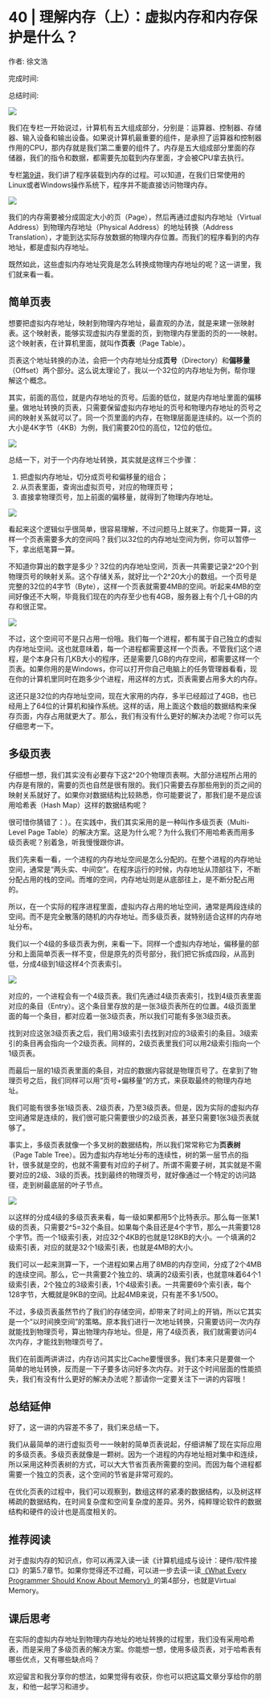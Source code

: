 # 40 \| 理解内存（上）：虚拟内存和内存保护是什么？

作者: 徐文浩

完成时间:

总结时间:

![](<https://static001.geekbang.org/resource/image/bc/88/bc59f2432d911d5570f36b72eed6b188.jpg>)

<audio><source src="https://static001.geekbang.org/resource/audio/ef/c8/ef862f267e7cbcebbd4cbcf2a8a6a2c8.mp3" type="audio/mpeg"></audio>

我们在专栏一开始说过，计算机有五大组成部分，分别是：运算器、控制器、存储器、输入设备和输出设备。如果说计算机最重要的组件，是承担了运算器和控制器作用的CPU，那内存就是我们第二重要的组件了。内存是五大组成部分里面的存储器，我们的指令和数据，都需要先加载到内存里面，才会被CPU拿去执行。

专栏[第9讲](<https://time.geekbang.org/column/article/95223>)，我们讲了程序装载到内存的过程。可以知道，在我们日常使用的Linux或者Windows操作系统下，程序并不能直接访问物理内存。

![](<https://static001.geekbang.org/resource/image/0c/f0/0cf2f08e1ceda473df71189334857cf0.png?wh=1142*832>)

我们的内存需要被分成固定大小的页（Page），然后再通过虚拟内存地址（Virtual Address）到物理内存地址（Physical Address）的地址转换（Address Translation），才能到达实际存放数据的物理内存位置。而我们的程序看到的内存地址，都是虚拟内存地址。

既然如此，这些虚拟内存地址究竟是怎么转换成物理内存地址的呢？这一讲里，我们就来看一看。

## 简单页表

想要把虚拟内存地址，映射到物理内存地址，最直观的办法，就是来建一张映射表。这个映射表，能够实现虚拟内存里面的页，到物理内存里面的页的一一映射。这个映射表，在计算机里面，就叫作**页表**（Page Table）。

<!-- [[[read_end]]] -->

页表这个地址转换的办法，会把一个内存地址分成**页号**（Directory）和**偏移量**（Offset）两个部分。这么说太理论了，我以一个32位的内存地址为例，帮你理解这个概念。

其实，前面的高位，就是内存地址的页号。后面的低位，就是内存地址里面的偏移量。做地址转换的页表，只需要保留虚拟内存地址的页号和物理内存地址的页号之间的映射关系就可以了。同一个页里面的内存，在物理层面是连续的。以一个页的大小是4K字节（4KB）为例，我们需要20位的高位，12位的低位。

![](<https://static001.geekbang.org/resource/image/22/0f/22bb79129f6363ac26be47b35748500f.jpeg?wh=2407*1816>)

总结一下，对于一个内存地址转换，其实就是这样三个步骤：

1. 把虚拟内存地址，切分成页号和偏移量的组合；
2. 从页表里面，查询出虚拟页号，对应的物理页号；
3. 直接拿物理页号，加上前面的偏移量，就得到了物理内存地址。

<!-- -->

![](<https://static001.geekbang.org/resource/image/07/dd/07cd4c3344690055240f215404a286dd.jpeg?wh=2416*2086>)

看起来这个逻辑似乎很简单，很容易理解，不过问题马上就来了。你能算一算，这样一个页表需要多大的空间吗？我们以32位的内存地址空间为例，你可以暂停一下，拿出纸笔算一算。

不知道你算出的数字是多少？32位的内存地址空间，页表一共需要记录2^20个到物理页号的映射关系。这个存储关系，就好比一个2^20大小的数组。一个页号是完整的32位的4字节（Byte），这样一个页表就需要4MB的空间。听起来4MB的空间好像还不大啊，毕竟我们现在的内存至少也有4GB，服务器上有个几十GB的内存和很正常。

![](<https://static001.geekbang.org/resource/image/81/c9/8190dc8a065b06786f26ece596a8e9c9.jpg?wh=1761*770>)

不过，这个空间可不是只占用一份哦。我们每一个进程，都有属于自己独立的虚拟内存地址空间。这也就意味着，每一个进程都需要这样一个页表。不管我们这个进程，是个本身只有几KB大小的程序，还是需要几GB的内存空间，都需要这样一个页表。如果你用的是Windows，你可以打开你自己电脑上的任务管理器看看，现在你的计算机里同时在跑多少个进程，用这样的方式，页表需要占用多大的内存。

这还只是32位的内存地址空间，现在大家用的内存，多半已经超过了4GB，也已经用上了64位的计算机和操作系统。这样的话，用上面这个数组的数据结构来保存页面，内存占用就更大了。那么，我们有没有什么更好的解决办法呢？你可以先仔细思考一下。

## 多级页表

仔细想一想，我们其实没有必要存下这2^20个物理页表啊。大部分进程所占用的内存是有限的，需要的页也自然是很有限的。我们只需要去存那些用到的页之间的映射关系就好了。如果你对数据结构比较熟悉，你可能要说了，那我们是不是应该用哈希表（Hash Map）这样的数据结构呢？

很可惜你猜错了：）。在实践中，我们其实采用的是一种叫作多级页表（Multi-Level Page Table）的解决方案。这是为什么呢？为什么我们不用哈希表而用多级页表呢？别着急，听我慢慢跟你讲。

我们先来看一看，一个进程的内存地址空间是怎么分配的。在整个进程的内存地址空间，通常是“两头实、中间空”。在程序运行的时候，内存地址从顶部往下，不断分配占用的栈的空间。而堆的空间，内存地址则是从底部往上，是不断分配占用的。

所以，在一个实际的程序进程里面，虚拟内存占用的地址空间，通常是两段连续的空间。而不是完全散落的随机的内存地址。而多级页表，就特别适合这样的内存地址分布。

我们以一个4级的多级页表为例，来看一下。同样一个虚拟内存地址，偏移量的部分和上面简单页表一样不变，但是原先的页号部分，我们把它拆成四段，从高到低，分成4级到1级这样4个页表索引。

![](<https://static001.geekbang.org/resource/image/61/76/614034116a840ef565feda078d73cb76.jpeg?wh=2827*1516>)

对应的，一个进程会有一个4级页表。我们先通过4级页表索引，找到4级页表里面对应的条目（Entry）。这个条目里存放的是一张3级页表所在的位置。4级页面里面的每一个条目，都对应着一张3级页表，所以我们可能有多张3级页表。

找到对应这张3级页表之后，我们用3级索引去找到对应的3级索引的条目。3级索引的条目再会指向一个2级页表。同样的，2级页表里我们可以用2级索引指向一个1级页表。

而最后一层的1级页表里面的条目，对应的数据内容就是物理页号了。在拿到了物理页号之后，我们同样可以用“页号+偏移量”的方式，来获取最终的物理内存地址。

我们可能有很多张1级页表、2级页表，乃至3级页表。但是，因为实际的虚拟内存空间通常是连续的，我们很可能只需要很少的2级页表，甚至只需要1张3级页表就够了。

事实上，多级页表就像一个多叉树的数据结构，所以我们常常称它为**页表树**（Page Table Tree）。因为虚拟内存地址分布的连续性，树的第一层节点的指针，很多就是空的，也就不需要有对应的子树了。所谓不需要子树，其实就是不需要对应的2级、3级的页表。找到最终的物理页号，就好像通过一个特定的访问路径，走到树最底层的叶子节点。

![](<https://static001.geekbang.org/resource/image/5b/4e/5ba17a3ecf3f9ce4a65546de480fcc4e.jpeg?wh=2656*3136>)

以这样的分成4级的多级页表来看，每一级如果都用5个比特表示。那么每一张某1级的页表，只需要2^5=32个条目。如果每个条目还是4个字节，那么一共需要128个字节。而一个1级索引表，对应32个4KB的也就是128KB的大小。一个填满的2级索引表，对应的就是32个1级索引表，也就是4MB的大小。

我们可以一起来测算一下，一个进程如果占用了8MB的内存空间，分成了2个4MB的连续空间。那么，它一共需要2个独立的、填满的2级索引表，也就意味着64个1级索引表，2个独立的3级索引表，1个4级索引表。一共需要69个索引表，每个128字节，大概就是9KB的空间。比起4MB来说，只有差不多1/500。

不过，多级页表虽然节约了我们的存储空间，却带来了时间上的开销，所以它其实是一个“以时间换空间”的策略。原本我们进行一次地址转换，只需要访问一次内存就能找到物理页号，算出物理内存地址。但是，用了4级页表，我们就需要访问4次内存，才能找到物理页号了。

我们在前面两讲讲过，内存访问其实比Cache要慢很多。我们本来只是要做一个简单的地址转换，反而是一下子要多访问好多次内存。对于这个时间层面的性能损失，我们有没有什么更好的解决办法呢？那请你一定要关注下一讲的内容哦！

## 总结延伸

好了，这一讲的内容差不多了，我们来总结一下。

我们从最简单的进行虚拟页号一一映射的简单页表说起，仔细讲解了现在实际应用的多级页表。多级页表就像是一颗树。因为一个进程的内存地址相对集中和连续，所以采用这种页表树的方式，可以大大节省页表所需要的空间。而因为每个进程都需要一个独立的页表，这个空间的节省是非常可观的。

在优化页表的过程中，我们可以观察到，数组这样的紧凑的数据结构，以及树这样稀疏的数据结构，在时间复杂度和空间复杂度的差异。另外，纯粹理论软件的数据结构和硬件的设计也是高度相关的。

## 推荐阅读

对于虚拟内存的知识点，你可以再深入读一读《计算机组成与设计：硬件/软件接口》的第5.7章节。如果你觉得还不过瘾，可以进一步去读一读[《What Every Programmer Should Know About Memory》](<https://people.freebsd.org/~lstewart/articles/cpumemory.pdf>)的第4部分，也就是Virtual Memory。

## 课后思考

在实际的虚拟内存地址到物理内存地址的地址转换的过程里，我们没有采用哈希表，而是采用了多级页表的解决方案。你能想一想，使用多级页表，对于哈希表有哪些优点，又有哪些缺点吗？

欢迎留言和我分享你的想法，如果觉得有收获，你也可以把这篇文章分享给你的朋友，和他一起学习和进步。



